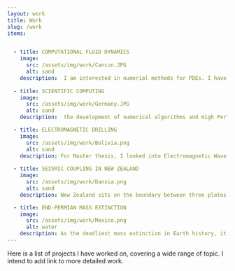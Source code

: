 ```yaml
---
layout: work
title: Work
slug: /work
items:


  - title: COMPUTATIONAL FLUID DYNAMICS
    image:
      src: /assets/img/work/Cancun.JPG
      alt: sand
    description:  I am interested in numerial methods for PDEs. I have developed numerical schemes to improve accruary and robustness of existing finite volume methods such as HLLC with MUSCL-Hancock and Flux Limited Centered (FLIC) TVD Schemes. I am also interested in material interface modelling using level-set methods. 
    
  - title: SCIENTIFIC COMPUTING
    image:
      src: /assets/img/work/Germany.JPG
      alt: sand
    description:  the development of numerical algorithms and High Performance Computing (HPC) methods, and their application to solve complex, multi-physics, multi-scale problems arising in science or technology. The implementations of the algorithms take advantage of massively parallel computational architectures. 

  - title: ELECTROMAGNETIC DRILLING 
    image:
      src: /assets/img/work/Bolivia.png
      alt: sand
    description: For Master thesis, I looked into Electromagnetic Wave Drilling which has potential to drastically increase the number of geothermal sites, and accelerate progress toward a net zero energy sector.
    
  - title: SEISMIC COUPLING IN NEW ZEALAND
    image:
      src: /assets/img/work/Danxia.png
      alt: sand
    description: New Zealand sits on the boundary between three plates. This unique configuration creates many breathtaking landscape and geophysics features. Seismic coupling is dependent on local lithology, and is crucial for determining local earthquake risks.  

  - title: END-PERMIAN MASS EXTINCTION
    image:
      src: /assets/img/work/Mexico.png
      alt: water
    description: As the deadliest mass extinction in Earth history, it eliminated 90% creatures on Earth. The primary cause is the eruption of Siberian Trap. Here we will take a look at the chain reaction from it.
---
```


Here is a list of projects I have worked on, covering a wide range of topic. I intend to add link to more detailed work.
<br />
<br />
